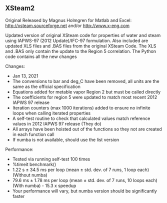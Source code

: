 XSteam2
-------

Original Released by Magnus Holmgren for Matlab and Excel:
<http://xsteam.sourceforge.net> and/or <http://www.x-eng.com>

Updated version of original XSteam code for properties of water and steam using IAPWS-97 (2012 Update)/IFC-97 
formulation. Also included are updated XLS files and .BAS files from the original XSteam Code.
The XLS and .BAS only contain the update to the Region 5 correlation.
The Python code contains all the new changes

Changes:
 * Jan 13, 2021
 * The conversions to bar and deg_C have been removed, all units are the same as the official specification
 * Equations added for metable vapor Region 2 but must be called directly
 * The coefficients for region 5 were updated to match most recent 2012 IAPWS 97 release
 * Iteration counters (max 1000 iterations) added to ensure no infinite loops when calling iterated properties
 * A self-test routine to check that calculated values match reference values in 2012 IAPWS 97 release (They do)
 * All arrays have been hoisted out of the functions so they not are created in each function call
 * If numba is not available, should use the list version

Performance:
 * Tested via running self-test 100 times
 * %timeit benchmark()
 * 1.22 s ± 34.5 ms per loop (mean ± std. dev. of 7 runs, 1 loop each) (Without numba)
 * 79.6 ms ± 1.78 ms per loop (mean ± std. dev. of 7 runs, 10 loops each) (With numba) - 15.3 x speedup
 * Your performance will vary, but numba version should be significantly faster